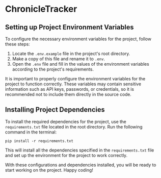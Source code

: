 # ChronicleTracker

## Setting up Project Environment Variables

To configure the necessary environment variables for the project, follow these steps:

1. Locate the `.env.example` file in the project's root directory.
2. Make a copy of this file and rename it to `.env`.
3. Open the `.env` file and fill in the values of the environment variables according to the project's requirements.

It is important to properly configure the environment variables for the project to function correctly. These variables may contain sensitive information such as API keys, passwords, or credentials, so it is recommended not to include them directly in the source code.

## Installing Project Dependencies

To install the required dependencies for the project, use the `requirements.txt` file located in the root directory. Run the following command in the terminal:

```
pip install -r requirements.txt
```

This will install all the dependencies specified in the `requirements.txt` file and set up the environment for the project to work correctly.

With these configurations and dependencies installed, you will be ready to start working on the project. Happy coding!